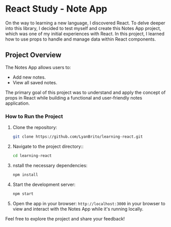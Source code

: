# React Study - Note App

On the way to learning a new language, I discovered React. To delve deeper into this library, I decided to test myself and create this Notes App project, which was one of my initial experiences with React. 
In this project, I learned how to use props to handle and manage data within React components.

## Project Overview
The Notes App allows users to:

- Add new notes.
- View all saved notes.

The primary goal of this project was to understand and apply the concept of props in React while building a functional and user-friendly notes application.

### How to Run the Project
1. Clone the repository:

   ```bash
   git clone https://github.com/LyanBrito/learning-react.git
   ```
2. Navigate to the project directory::
    ```bash
   cd learning-react
   ```
3. nstall the necessary dependencies:
   ```bash
   npm install
   ```
4. Start the development server:
   ```bash
   npm start
   ```
5. Open the app in your browser: ``http://localhost:3000`` in your browser to view and interact with the Notes App while it's running locally.

   
Feel free to explore the project and share your feedback!
